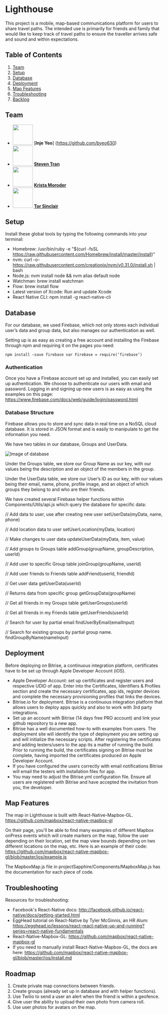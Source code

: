 # Lighthouse

This project is a mobile, map-based communications platform for users to share travel paths. The intended use is primarily for friends and family that would like to keep track of travel paths to ensure the traveller arrives safe and sound and within expectations.

## Table of Contents

1. [Team](#team)
1. [Setup](#setup)
1. [Database](#database)
1. [Deployment](#deployment)
1. [Map Features](#map-features)
1. [Troubleshooting](#troubleshooting)
1. [Backlog](#backlog)


## Team
- <img src="https://avatars.githubusercontent.com/u/4149515?v=3" width="64"> [**Inje Yeo**] (https://github.com/byeo630)
- <img src="https://avatars0.githubusercontent.com/u/11085115?v=3" width="64"> [**Steven Tran**](https://github.com/steventran06)
- <img src="https://avatars1.githubusercontent.com/u/5761911?v=3" width="64"> [**Krista Moroder**](https://github.com/kmoroder)
- <img src="https://avatars2.githubusercontent.com/u/12990522?v=3" width="64"> [**Tor Sinclair**](https://github.com/torsinclair)

## Setup
Install these global tools by typing the following commands into your terminal:
- Homebrew: /usr/bin/ruby -e "$(curl -fsSL https://raw.githubusercontent.com/Homebrew/install/master/install)"
- nvm: curl -o- https://raw.githubusercontent.com/creationix/nvm/v0.31.0/install.sh | bash
- Node.js: nvm install node && nvm alias default node
- Watchman: brew install watchman
- Flow: brew install flow
- Latest version of Xcode: Run and update Xcode
- React Native CLI: npm install -g react-native-cli


## Database

For our database, we used Firebase, which not only stores each individual user’s data and group data, but also manages our authentication as well.

Setting up is as easy as creating a free account and installing the Firebase through npm and requiring it on the pages you need:

`npm install —save firebase
var Firebase = require(‘firebase’)`

### Authentication
Once you have a Firebase account set up and installed, you can easily set up authentication. We choose to authenticate our users with email and password. Logging in and signing up new users is as easy as using the examples on this page: https://www.firebase.com/docs/web/guide/login/password.html

### Database Structure
Firebase allows you to store and sync data in real time on a NoSQL cloud database. It is stored in JSON format and is easily to manipulate to get the information you need.

We have two tables in our database, Groups and UserData.

![Image of database](http://i.imgur.com/WGC88Ez.png)

Under the Groups table, we store our Group Name as our key, with our values being the description and an object of the members in the group.

Under the UserData table, we store our User’s ID as our key, with our values being their email, name, phone, profile image, and an object of which groups they belong to and who are their friends.

We have created several Firebase helper functions within Components/Utils/api.js which query the database for specific data:

  // Add data to user, use after creating new user
  setUserData(myData, name, phone)

  // Add location data to user
  setUserLocation(myData, location)

  // Make changes to user data
  updateUserData(myData, item, value)

  // Add groups to Groups table
  addGroup(groupName, groupDescription, userId)

  // Add user to specific Group table
  joinGroup(groupName, userId)

  // Add user friends  to Friends table
  addFriend(userId, friendId)

  // Get user data
  getUserData(userId)

  // Returns data from specific group
  getGroupData(groupName)

  // Get all friends in my Groups table
  getUserGroups(userId)

  // Get all friends in my Friends table
  getUserFriends(userId)

  // Search for user by partial email
  findUserByEmail(emailInput)

  // Search for existing groups by partial group name.
  findGroupByName(nameInput)

## Deployment
Before deploying on Bitrise, a continuous integration platform, certificates have to be set up through Apple Developer Account (iOS).
- Apple Developer Account: set up certificates and register users and respective UDID of app. Enter into the Certificates, Identifiers & Profiles section and create the necessary certificates, app ids, register devices and complete the necessary provisioning profiles that links the devices.
- Bitrise.io for deployment. Bitrise is a continuous integration platform that allows users to deploy apps quickly and also to work with 3rd party integrations.
- Set up an account with Bitrise (14 days free PRO account) and link your github repository to a new app.
- Bitrise has a well documented how-to with examples from users. The deployment site will identify the type of deployment you are setting up and will initialize the necessary scripts. After registering the certificates and adding testers/users to the app its a matter of running the build. Prior to running the build, the certificates signing on Bitrise must be complete, having imported the certificates produced on Apple Developer Account.
- If you have configured the users correctly with email notifications Bitrise will email the testers with installation files for app.
- You may need to adjust the Bitrise.yml configuration file. Ensure all users are registered with Bitrise and have accepted the invitation from you, the developer.

## Map Features
The map in Lighthouse is built with React-Native-Mapbox-GL. https://github.com/mapbox/react-native-mapbox-gl

On their page, you'll be able to find many examples of different Mapbox onPress events which will create markers on the map, follow the user depending on their location, set the map view bounds depending on two different locations on the map, etc. Here is an example of their code: https://github.com/mapbox/react-native-mapbox-gl/blob/master/ios/example.js

The MapboxMap.js file in projectSapphire/Components/MapboxMap.js has the documentation for each piece of code.

## Troubleshooting
Resources for troubleshooting:
- Facebook's React-Native docs: http://facebook.github.io/react-native/docs/getting-started.html
- EggHead tutorial on React-Native by Tyler McGinnis, an HR Alum: https://egghead.io/lessons/react-react-native-up-and-running?series=react-native-fundamentals
- React-Native-Mapbox-GL: https://github.com/mapbox/react-native-mapbox-gl
- If you need to manually install React-Native-Mapbox-GL, the docs are here: https://github.com/mapbox/react-native-mapbox-gl/blob/master/ios/install.md

## Roadmap

1. Create private map connections between friends.
2. Create groups (already set up in database and with helper functions).
3. Use Twilio to send a user an alert when the friend is within a geofence.
4. Give user the ability to upload their own photo from camera roll. 
5. Use user photos for avatars on the map.

